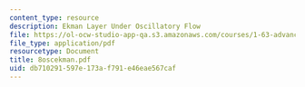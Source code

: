 ```yaml
---
content_type: resource
description: Ekman Layer Under Oscillatory Flow
file: https://ol-ocw-studio-app-qa.s3.amazonaws.com/courses/1-63-advanced-fluid-dynamics-of-the-environment-fall-2002/db710291597e173af791e46eae567caf_8oscekman.pdf
file_type: application/pdf
resourcetype: Document
title: 8oscekman.pdf
uid: db710291-597e-173a-f791-e46eae567caf
---
```

